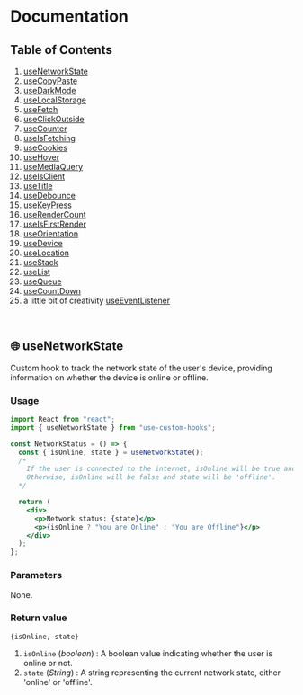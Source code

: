 # Documentation

## Table of Contents

1. [useNetworkState](#-usenetworkstate)
2. [useCopyPaste](#-usecopypaste)
3. [useDarkMode](#-usedarkmode)
4. [useLocalStorage](#-uselocalstorage)
5. [useFetch](#-usefetch)
6. [useClickOutside](#-useclickoutside)
7. [useCounter](#-usecounter)
8. [useIsFetching](#-useisfetching)
9. [useCookies](#-usecookies)
10. [useHover](#-usehover)
11. [useMediaQuery](#-usemediaquery)
12. [useIsClient](#-useisclient)
13. [useTitle](#-usetitle)
14. [useDebounce](#-usedebounce)
15. [useKeyPress](#-usekeypress)
16. [useRenderCount](#-userendercount)
17. [useIsFirstRender](#-useisfirstrender)
18. [useOrientation](#-useorientation)
19. [useDevice](#-usedevice)
20. [useLocation](#-uselocation)
21. [useStack](#-usestack)
22. [useList](#-uselist)
23. [useQueue](#-usequeue)
24. [useCountDown](#-usecountdown)
25. a little bit of creativity [useEventListener](#-useeventlistener)

</br>

## 🌐 useNetworkState

Custom hook to track the network state of the user's device, providing information on whether the device is online or offline.

### Usage

```jsx
import React from "react";
import { useNetworkState } from "use-custom-hooks";

const NetworkStatus = () => {
  const { isOnline, state } = useNetworkState();
  /*
    If the user is connected to the internet, isOnline will be true and state will be 'online'.
    Otherwise, isOnline will be false and state will be 'offline'.
  */

  return (
    <div>
      <p>Network status: {state}</p>
      <p>{isOnline ? "You are Online" : "You are Offline"}</p>
    </div>
  );
};
```

### Parameters

None.

### Return value

`{isOnline, state}`

1. `isOnline` (_boolean_) : A boolean value indicating whether the user is online or not.
2. `state` (_String_) : A string representing the current network state, either 'online' or 'offline'.

</br>
